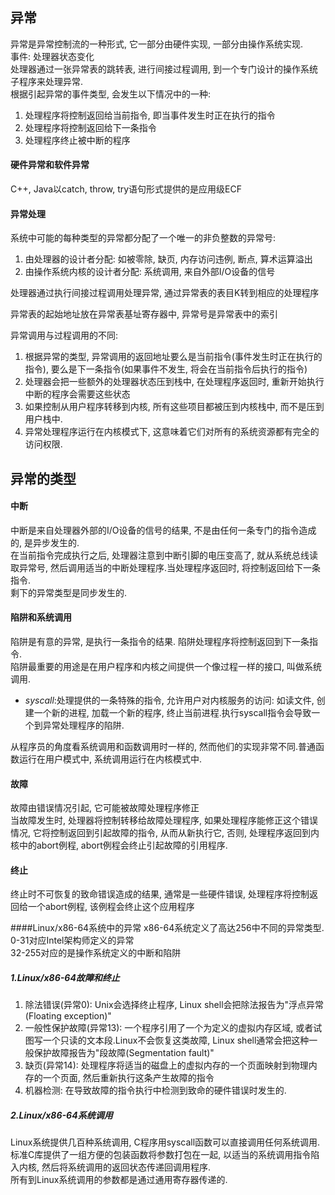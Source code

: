 ## 异常
异常是异常控制流的一种形式, 它一部分由硬件实现, 一部分由操作系统实现.   
事件: 处理器状态变化  
处理器通过一张异常表的跳转表, 进行间接过程调用, 到一个专门设计的操作系统子程序来处理异常.  
根据引起异常的事件类型, 会发生以下情况中的一种:
1. 处理程序将控制返回给当前指令, 即当事件发生时正在执行的指令
2. 处理程序将控制返回给下一条指令
3. 处理程序终止被中断的程序

#### 硬件异常和软件异常
C++, Java以catch, throw, try语句形式提供的是应用级ECF   

#### 异常处理
系统中可能的每种类型的异常都分配了一个唯一的非负整数的异常号:
1. 由处理器的设计者分配: 如被零除, 缺页, 内存访问违例, 断点, 算术运算溢出
2. 由操作系统内核的设计者分配: 系统调用, 来自外部I/O设备的信号

处理器通过执行间接过程调用处理异常, 通过异常表的表目K转到相应的处理程序   

异常表的起始地址放在异常表基址寄存器中, 异常号是异常表中的索引  

异常调用与过程调用的不同:
1. 根据异常的类型, 异常调用的返回地址要么是当前指令(事件发生时正在执行的指令), 要么是下一条指令(如果事件不发生, 将会在当前指令后执行的指令)
2. 处理器会把一些额外的处理器状态压到栈中, 在处理程序返回时, 重新开始执行中断的程序会需要这些状态
3. 如果控制从用户程序转移到内核, 所有这些项目都被压到内核栈中, 而不是压到用户栈中.
4. 异常处理程序运行在内核模式下, 这意味着它们对所有的系统资源都有完全的访问权限.  

## 异常的类型
#### 中断
中断是来自处理器外部的I/O设备的信号的结果, 不是由任何一条专门的指令造成的, 是异步发生的.   
在当前指令完成执行之后, 处理器注意到中断引脚的电压变高了, 就从系统总线读取异常号, 然后调用适当的中断处理程序.当处理程序返回时, 将控制返回给下一条指令.   
剩下的异常类型是同步发生的.

#### 陷阱和系统调用
陷阱是有意的异常, 是执行一条指令的结果. 陷阱处理程序将控制返回到下一条指令.   
陷阱最重要的用途是在用户程序和内核之间提供一个像过程一样的接口, 叫做系统调用.  
- *syscall*:处理提供的一条特殊的指令, 允许用户对内核服务的访问: 如读文件, 创建一个新的进程, 加载一个新的程序, 终止当前进程.执行syscall指令会导致一个到异常处理程序的陷阱.   

从程序员的角度看系统调用和函数调用时一样的, 然而他们的实现非常不同.普通函数运行在用户模式中, 系统调用运行在内核模式中.

#### 故障
故障由错误情况引起, 它可能被故障处理程序修正   
当故障发生时, 处理器将控制转移给故障处理程序, 如果处理程序能修正这个错误情况, 它将控制返回到引起故障的指令, 从而从新执行它, 否则, 处理程序返回到内核中的abort例程, abort例程会终止引起故障的引用程序.  
#### 终止
终止时不可恢复的致命错误造成的结果, 通常是一些硬件错误, 处理程序将控制返回给一个abort例程, 该例程会终止这个应用程序

####Linux/x86-64系统中的异常
x86-64系统定义了高达256中不同的异常类型.    
0-31对应Intel架构师定义的异常  
32-255对应的是操作系统定义的中断和陷阱   
##### 1.Linux/x86-64故障和终止
1. 除法错误(异常0): Unix会选择终止程序, Linux shell会把除法报告为"浮点异常(Floating exception)"
2. 一般性保护故障(异常13): 一个程序引用了一个为定义的虚拟内存区域, 或者试图写一个只读的文本段.Linux不会恢复这类故障, Linux shell通常会把这种一般保护故障报告为"段故障(Segmentation fault)"
3. 缺页(异常14): 处理程序将适当的磁盘上的虚拟内存的一个页面映射到物理内存的一个页面, 然后重新执行这条产生故障的指令
4. 机器检测: 在导致故障的指令执行中检测到致命的硬件错误时发生的.

##### 2.Linux/x86-64系统调用
Linux系统提供几百种系统调用, C程序用syscall函数可以直接调用任何系统调用.   
标准C库提供了一组方便的包装函数将参数打包在一起, 以适当的系统调用指令陷入内核, 然后将系统调用的返回状态传递回调用程序.     
所有到Linux系统调用的参数都是通过通用寄存器传递的.


